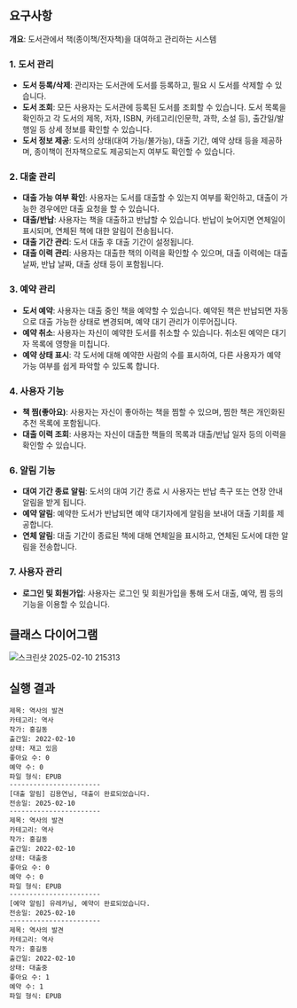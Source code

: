 ## 요구사항
**개요**: 도서관에서 책(종이책/전자책)을 대여하고 관리하는 시스템

### **1. 도서 관리**

- **도서 등록/삭제**: 관리자는 도서관에 도서를 등록하고, 필요 시 도서를 삭제할 수 있습니다.
- **도서 조회**: 모든 사용자는 도서관에 등록된 도서를 조회할 수 있습니다. 도서 목록을 확인하고 각 도서의 제목, 저자, ISBN, 카테고리(인문학, 과학, 소설 등), 출간일/발행일 등 상세 정보를 확인할 수 있습니다.
- **도서 정보 제공**: 도서의 상태(대여 가능/불가능), 대출 기간, 예약 상태 등을 제공하며, 종이책이 전자책으로도 제공되는지 여부도 확인할 수 있습니다.

### **2. 대출 관리**

- **대출 가능 여부 확인**: 사용자는 도서를 대출할 수 있는지 여부를 확인하고, 대출이 가능한 경우에만 대출 요청을 할 수 있습니다.
- **대출/반납**: 사용자는 책을 대출하고 반납할 수 있습니다. 반납이 늦어지면 연체일이 표시되며, 연체된 책에 대한 알림이 전송됩니다.
- **대출 기간 관리**: 도서 대출 후 대출 기간이 설정됩니다.
- **대출 이력 관리**: 사용자는 대출한 책의 이력을 확인할 수 있으며, 대출 이력에는 대출 날짜, 반납 날짜, 대출 상태 등이 포함됩니다.

### **3. 예약 관리**

- **도서 예약**: 사용자는 대출 중인 책을 예약할 수 있습니다. 예약된 책은 반납되면 자동으로 대출 가능한 상태로 변경되며, 예약 대기 관리가 이루어집니다.
- **예약 취소**: 사용자는 자신이 예약한 도서를 취소할 수 있습니다. 취소된 예약은 대기자 목록에 영향을 미칩니다.
- **예약 상태 표시**: 각 도서에 대해 예약한 사람의 수를 표시하여, 다른 사용자가 예약 가능 여부를 쉽게 파악할 수 있도록 합니다.

### **4. 사용자 기능**

- **책 찜(좋아요)**: 사용자는 자신이 좋아하는 책을 찜할 수 있으며, 찜한 책은 개인화된 추천 목록에 포함됩니다.
- **대출 이력 조회**: 사용자는 자신이 대출한 책들의 목록과 대출/반납 일자 등의 이력을 확인할 수 있습니다.

### **6. 알림 기능**

- **대여 기간 종료 알림**: 도서의 대여 기간 종료 시 사용자는 반납 촉구 또는 연장 안내 알림을 받게 됩니다.
- **예약 알림**: 예약한 도서가 반납되면 예약 대기자에게 알림을 보내어 대출 기회를 제공합니다.
- **연체 알림**: 대출 기간이 종료된 책에 대해 연체일을 표시하고, 연체된 도서에 대한 알림을 전송합니다.

### **7. 사용자 관리**

- **로그인 및 회원가입**: 사용자는 로그인 및 회원가입을 통해 도서 대출, 예약, 찜 등의 기능을 이용할 수 있습니다.

## 클래스 다이어그램
![스크린샷 2025-02-10 215313](https://github.com/user-attachments/assets/bb143251-7ac9-4bc5-ba92-22115927441a)

## 실행 결과

```
제목: 역사의 발견
카테고리: 역사
작가: 홍길동
출간일: 2022-02-10
상태: 재고 있음
좋아요 수: 0
예약 수: 0
파일 형식: EPUB
-----------------------
[대출 알림] 김용연님, 대출이 완료되었습니다.
전송일: 2025-02-10
-----------------------
제목: 역사의 발견
카테고리: 역사
작가: 홍길동
출간일: 2022-02-10
상태: 대출중
좋아요 수: 0
예약 수: 0
파일 형식: EPUB
-----------------------
[예약 알림] 유레카님, 예약이 완료되었습니다.
전송일: 2025-02-10
-----------------------
제목: 역사의 발견
카테고리: 역사
작가: 홍길동
출간일: 2022-02-10
상태: 대출중
좋아요 수: 1
예약 수: 1
파일 형식: EPUB
```
